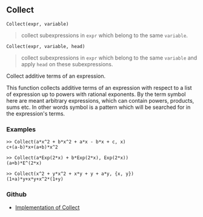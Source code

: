 ## Collect

```
Collect(expr, variable)
```

> collect subexpressions in `expr` which belong to the same `variable`.

```
Collect(expr, variable, head)
```

> collect subexpressions in `expr` which belong to the same `variable` and apply `head` on these subexpressions.

Collect additive terms of an expression.

This function collects additive terms of an expression with respect to a list of expression up to powers with rational exponents. By the term symbol here are meant arbitrary expressions, which can contain powers, products, sums etc. In other words symbol is a pattern which will be searched for in the expression's terms.

### Examples

```
>> Collect(a*x^2 + b*x^2 + a*x - b*x + c, x)
c+(a-b)*x+(a+b)*x^2

>> Collect(a*Exp(2*x) + b*Exp(2*x), Exp(2*x))
(a+b)*E^(2*x)

>> Collect(x^2 + y*x^2 + x*y + y + a*y, {x, y})
(1+a)*y+x*y+x^2*(1+y)
```

### Github

* [Implementation of Collect](https://github.com/axkr/symja_android_library/blob/master/symja_android_library/matheclipse-core/src/main/java/org/matheclipse/core/builtin/Algebra.java#L879) 

